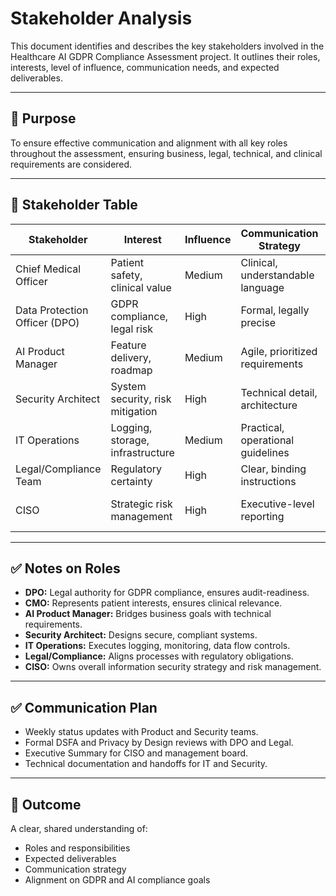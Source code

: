 # Stakeholder Analysis

This document identifies and describes the key stakeholders involved in the Healthcare AI GDPR Compliance Assessment project. It outlines their roles, interests, level of influence, communication needs, and expected deliverables.

---

## 🎯 Purpose
To ensure effective communication and alignment with all key roles throughout the assessment, ensuring business, legal, technical, and clinical requirements are considered.

---

## 📌 Stakeholder Table

| Stakeholder           | Interest                      | Influence | Communication Strategy             | Deliverables                        |
|------------------------|------------------------------|-----------|------------------------------------|-------------------------------------|
| Chief Medical Officer  | Patient safety, clinical value | Medium   | Clinical, understandable language | Risk assessment, recommendations   |
| Data Protection Officer (DPO) | GDPR compliance, legal risk | High     | Formal, legally precise           | DSFA, compliance checklists        |
| AI Product Manager     | Feature delivery, roadmap    | Medium    | Agile, prioritized requirements   | Detection rules, data flow diagrams |
| Security Architect     | System security, risk mitigation | High  | Technical detail, architecture    | SIEM rules, threat models          |
| IT Operations          | Logging, storage, infrastructure | Medium | Practical, operational guidelines | Log analysis, monitoring setup     |
| Legal/Compliance Team  | Regulatory certainty         | High      | Clear, binding instructions       | Policies, consent forms            |
| CISO                   | Strategic risk management    | High      | Executive-level reporting         | Executive summary, cost-benefit analysis |

---

## ✅ Notes on Roles

- **DPO:** Legal authority for GDPR compliance, ensures audit-readiness.
- **CMO:** Represents patient interests, ensures clinical relevance.
- **AI Product Manager:** Bridges business goals with technical requirements.
- **Security Architect:** Designs secure, compliant systems.
- **IT Operations:** Executes logging, monitoring, data flow controls.
- **Legal/Compliance:** Aligns processes with regulatory obligations.
- **CISO:** Owns overall information security strategy and risk management.

---

## ✅ Communication Plan
- Weekly status updates with Product and Security teams.
- Formal DSFA and Privacy by Design reviews with DPO and Legal.
- Executive Summary for CISO and management board.
- Technical documentation and handoffs for IT and Security.

---

## 📌 Outcome
A clear, shared understanding of:
- Roles and responsibilities
- Expected deliverables
- Communication strategy
- Alignment on GDPR and AI compliance goals

